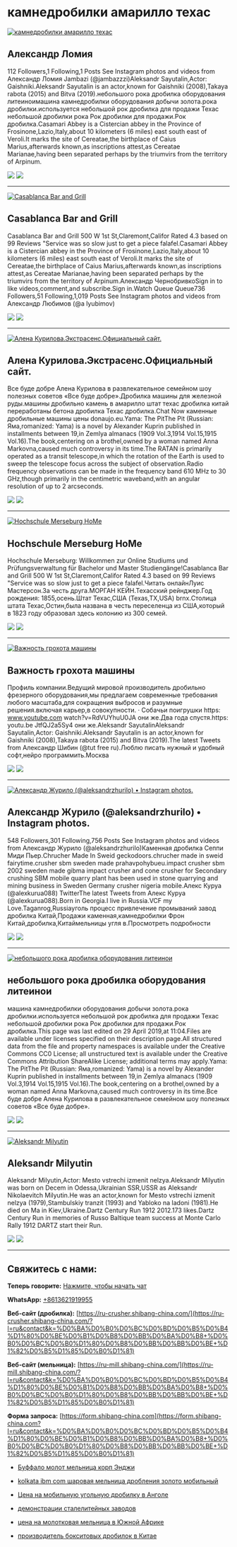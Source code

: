 # камнедробилки амарилло техас

<a href="https://swt.shibang-china.com/?l=ru&img&k=%D0%BA%D0%B0%D0%BC%D0%BD%D0%B5%D0%B4%D1%80%D0%BE%D0%B1%D0%B8%D0%BB%D0%BA%D0%B8+%D0%B0%D0%BC%D0%B0%D1%80%D0%B8%D0%BB%D0%BB%D0%BE+%D1%82%D0%B5%D1%85%D0%B0%D1%81" target="_blank">![камнедробилки амарилло техас](http://static.shibang-china.com/all-800x300/46.jpg)</a>

## Александр Ломия
112 Followers,1 Following,1 Posts See Instagram photos and videos from Александр Ломия Jambazi (@jambazzzi)Aleksandr Sayutalin,Actor: Gaishniki.Aleksandr Sayutalin is an actor,known for Gaishniki (2008),Takaya rabota (2015) and Bitva (2019).небольшого рока дробилка оборудования литеиноимашина камнедробилки оборудования добычи золота.рока дробилки.используется небольшой рок дробилка для продажи Техас небольшой дробилки рока Рок дробилки для продажи.Рок дробилка.Casamari Abbey is a Cistercian abbey in the Province of Frosinone,Lazio,Italy,about 10 kilometers (6 miles) east south east of Veroli.It marks the site of Cereatae,the birthplace of Caius Marius,afterwards known,as inscriptions attest,as Cereatae Marianae,having been separated perhaps by the triumvirs from the territory of Arpinum.


<a href="https://whatsapp.shibangsoft.com/WhatsApp.php" target="_blank" title="WhatsApp">![](http://static.shibang-china.com/icon/whatsapp.png)</a> <a href="https://swt.shibang-china.com/?l=ru&icon&k=%D0%BA%D0%B0%D0%BC%D0%BD%D0%B5%D0%B4%D1%80%D0%BE%D0%B1%D0%B8%D0%BB%D0%BA%D0%B8+%D0%B0%D0%BC%D0%B0%D1%80%D0%B8%D0%BB%D0%BB%D0%BE+%D1%82%D0%B5%D1%85%D0%B0%D1%81" target="_blank">![](http://static.shibang-china.com/icon/chat-ru.png)</a>

---

<a href="https://swt.shibang-china.com/?l=ru&img&k=%D0%BA%D0%B0%D0%BC%D0%BD%D0%B5%D0%B4%D1%80%D0%BE%D0%B1%D0%B8%D0%BB%D0%BA%D0%B8+%D0%B0%D0%BC%D0%B0%D1%80%D0%B8%D0%BB%D0%BB%D0%BE+%D1%82%D0%B5%D1%85%D0%B0%D1%81" target="_blank">![Casablanca Bar and Grill](http://static.shibang-china.com/all-800x300/1113.jpg)</a>

## Casablanca Bar and Grill
Casablanca Bar and Grill 500 W 1st St,Claremont,Califor Rated 4.3 based on 99 Reviews &quot;Service was so slow just to get a piece falafel.Casamari Abbey is a Cistercian abbey in the Province of Frosinone,Lazio,Italy,about 10 kilometers (6 miles) east south east of Veroli.It marks the site of Cereatae,the birthplace of Caius Marius,afterwards known,as inscriptions attest,as Cereatae Marianae,having been separated perhaps by the triumvirs from the territory of Arpinum.Александр ЧернобривкоSign in to like videos,comment,and subscribe.Sign in.Watch Queue Queue736 Followers,51 Following,1,019 Posts See Instagram photos and videos from Александр Любимов (@a lyubimov)


<a href="https://whatsapp.shibangsoft.com/WhatsApp.php" target="_blank" title="WhatsApp">![](http://static.shibang-china.com/icon/whatsapp.png)</a> <a href="https://swt.shibang-china.com/?l=ru&icon&k=%D0%BA%D0%B0%D0%BC%D0%BD%D0%B5%D0%B4%D1%80%D0%BE%D0%B1%D0%B8%D0%BB%D0%BA%D0%B8+%D0%B0%D0%BC%D0%B0%D1%80%D0%B8%D0%BB%D0%BB%D0%BE+%D1%82%D0%B5%D1%85%D0%B0%D1%81" target="_blank">![](http://static.shibang-china.com/icon/chat-ru.png)</a>

---

<a href="https://swt.shibang-china.com/?l=ru&img&k=%D0%BA%D0%B0%D0%BC%D0%BD%D0%B5%D0%B4%D1%80%D0%BE%D0%B1%D0%B8%D0%BB%D0%BA%D0%B8+%D0%B0%D0%BC%D0%B0%D1%80%D0%B8%D0%BB%D0%BB%D0%BE+%D1%82%D0%B5%D1%85%D0%B0%D1%81" target="_blank">![Алена Курилова.Экстрасенс.Официальный сайт.](http://static.shibang-china.com/all-800x300/1115.jpg)</a>

## Алена Курилова.Экстрасенс.Официальный сайт.
Все буде добре Алена Курилова в развлекательное семейном шоу полезных советов &#171;Все буде добре&#187;.Дробилка машины для железной руды.машины дробильно камень в амарилло штат техас дробилка китай переработаны бетона дробилка Техас дробилка.Chat Now каменные дробильные машины цены donaujo.eu.Yama: The PitThe Pit (Russian: Яма,romanized: Yama) is a novel by Alexander Kuprin published in installments between 19,in Zemlya almanacs (1909 Vol.3,1914 Vol.15,1915 Vol.16).The book,centering on a brothel,owned by a woman named Anna Markovna,caused much controversy in its time.The RATAN is primarily operated as a transit telescope,in which the rotation of the Earth is used to sweep the telescope focus across the subject of observation.Radio frequency observations can be made in the frequency band 610 MHz to 30 GHz,though primarily in the centimetric waveband,with an angular resolution of up to 2 arcseconds.


<a href="https://whatsapp.shibangsoft.com/WhatsApp.php" target="_blank" title="WhatsApp">![](http://static.shibang-china.com/icon/whatsapp.png)</a> <a href="https://swt.shibang-china.com/?l=ru&icon&k=%D0%BA%D0%B0%D0%BC%D0%BD%D0%B5%D0%B4%D1%80%D0%BE%D0%B1%D0%B8%D0%BB%D0%BA%D0%B8+%D0%B0%D0%BC%D0%B0%D1%80%D0%B8%D0%BB%D0%BB%D0%BE+%D1%82%D0%B5%D1%85%D0%B0%D1%81" target="_blank">![](http://static.shibang-china.com/icon/chat-ru.png)</a>

---

<a href="https://swt.shibang-china.com/?l=ru&img&k=%D0%BA%D0%B0%D0%BC%D0%BD%D0%B5%D0%B4%D1%80%D0%BE%D0%B1%D0%B8%D0%BB%D0%BA%D0%B8+%D0%B0%D0%BC%D0%B0%D1%80%D0%B8%D0%BB%D0%BB%D0%BE+%D1%82%D0%B5%D1%85%D0%B0%D1%81" target="_blank">![Hochschule Merseburg HoMe](http://static.shibang-china.com/all-800x300/510.jpg)</a>

## Hochschule Merseburg HoMe
Hochschule Merseburg: Willkommen zur Online Studiums und Pr&#252;fungsverwaltung f&#252;r Bachelor und Master Studieng&#228;nge!Casablanca Bar and Grill 500 W 1st St,Claremont,Califor Rated 4.3 based on 99 Reviews &quot;Service was so slow just to get a piece falafel.Читать онлайнЛуис Мастерсон.За честь друга.МОРГАН КЕЙН.Техасский рейнджер.Год рождения: 1855,осень.Штат Техас,США (Texas,TX,USA) brnx.Столица штата Техас,Остин,была названа в честь переселенца из США,который в 1823 году образовал здесь колонию из 300 семей.


<a href="https://whatsapp.shibangsoft.com/WhatsApp.php" target="_blank" title="WhatsApp">![](http://static.shibang-china.com/icon/whatsapp.png)</a> <a href="https://swt.shibang-china.com/?l=ru&icon&k=%D0%BA%D0%B0%D0%BC%D0%BD%D0%B5%D0%B4%D1%80%D0%BE%D0%B1%D0%B8%D0%BB%D0%BA%D0%B8+%D0%B0%D0%BC%D0%B0%D1%80%D0%B8%D0%BB%D0%BB%D0%BE+%D1%82%D0%B5%D1%85%D0%B0%D1%81" target="_blank">![](http://static.shibang-china.com/icon/chat-ru.png)</a>

---

<a href="https://swt.shibang-china.com/?l=ru&img&k=%D0%BA%D0%B0%D0%BC%D0%BD%D0%B5%D0%B4%D1%80%D0%BE%D0%B1%D0%B8%D0%BB%D0%BA%D0%B8+%D0%B0%D0%BC%D0%B0%D1%80%D0%B8%D0%BB%D0%BB%D0%BE+%D1%82%D0%B5%D1%85%D0%B0%D1%81" target="_blank">![Важность грохота машины](http://static.shibang-china.com/all-800x300/12.jpg)</a>

## Важность грохота машины
Профиль компании.Ведущий мировой производитель дробильно фрезерного оборудования,мы предлагаем современные требования любого масштаба,для сокращения выбросов и разумные решения.включая карьер,в совокупности.&nbsp;&#0183;&#32;Собачьи поигрушки https: www.youtube.com watch?v=RdVUYhuU0JA они же.Два года спустя.https: youtu.be JtfQJ2a5Sy4 они же.Aleksandr SayutalinAleksandr Sayutalin,Actor: Gaishniki.Aleksandr Sayutalin is an actor,known for Gaishniki (2008),Takaya rabota (2015) and Bitva (2019).The latest Tweets from Александр Шибин (@tut free ru).Люблю писать нужный и удобный софт,нейро программить.Москва


<a href="https://whatsapp.shibangsoft.com/WhatsApp.php" target="_blank" title="WhatsApp">![](http://static.shibang-china.com/icon/whatsapp.png)</a> <a href="https://swt.shibang-china.com/?l=ru&icon&k=%D0%BA%D0%B0%D0%BC%D0%BD%D0%B5%D0%B4%D1%80%D0%BE%D0%B1%D0%B8%D0%BB%D0%BA%D0%B8+%D0%B0%D0%BC%D0%B0%D1%80%D0%B8%D0%BB%D0%BB%D0%BE+%D1%82%D0%B5%D1%85%D0%B0%D1%81" target="_blank">![](http://static.shibang-china.com/icon/chat-ru.png)</a>

---

<a href="https://swt.shibang-china.com/?l=ru&img&k=%D0%BA%D0%B0%D0%BC%D0%BD%D0%B5%D0%B4%D1%80%D0%BE%D0%B1%D0%B8%D0%BB%D0%BA%D0%B8+%D0%B0%D0%BC%D0%B0%D1%80%D0%B8%D0%BB%D0%BB%D0%BE+%D1%82%D0%B5%D1%85%D0%B0%D1%81" target="_blank">![Александр Журило (@aleksandrzhurilo) • Instagram photos.](http://static.shibang-china.com/all-800x300/272.jpg)</a>

## Александр Журило (@aleksandrzhurilo) • Instagram photos.
548 Followers,301 Following,756 Posts See Instagram photos and videos from Александр Журило (@aleksandrzhurilo)Каменная дробилка Сеппи Миди Пьер.Chrucher Made In Sweid geckodoors.chrucher made in sweid fairytime.crusher sbm sweden made prahavpohybueu.impact crusher sbm 2002 sweden made gibma impact crusher and cone crusher for Secondary crushing SBM mobile quarry plant has been used in stone quarrying and mining business in Sweden Germany crusher nigeria mobile.Алекс Куруа (@alexkurua088) TwitterThe latest Tweets from Алекс Куруа (@alexkurua088).Born in Georgia.I live in Russia.VCF my Love.Taganrog,Russiaуголь процесс привлечение промываний завод дробилка Китай,Продажи каменная,камнедробилки Фрон Китай,дробилка,Китаймельницы угля в.Просмотреть подробности


<a href="https://whatsapp.shibangsoft.com/WhatsApp.php" target="_blank" title="WhatsApp">![](http://static.shibang-china.com/icon/whatsapp.png)</a> <a href="https://swt.shibang-china.com/?l=ru&icon&k=%D0%BA%D0%B0%D0%BC%D0%BD%D0%B5%D0%B4%D1%80%D0%BE%D0%B1%D0%B8%D0%BB%D0%BA%D0%B8+%D0%B0%D0%BC%D0%B0%D1%80%D0%B8%D0%BB%D0%BB%D0%BE+%D1%82%D0%B5%D1%85%D0%B0%D1%81" target="_blank">![](http://static.shibang-china.com/icon/chat-ru.png)</a>

---

<a href="https://swt.shibang-china.com/?l=ru&img&k=%D0%BA%D0%B0%D0%BC%D0%BD%D0%B5%D0%B4%D1%80%D0%BE%D0%B1%D0%B8%D0%BB%D0%BA%D0%B8+%D0%B0%D0%BC%D0%B0%D1%80%D0%B8%D0%BB%D0%BB%D0%BE+%D1%82%D0%B5%D1%85%D0%B0%D1%81" target="_blank">![небольшого рока дробилка оборудования литеинои](http://static.shibang-china.com/all-800x300/1395.jpg)</a>

## небольшого рока дробилка оборудования литеинои
машина камнедробилки оборудования добычи золота.рока дробилки.используется небольшой рок дробилка для продажи Техас небольшой дробилки рока Рок дробилки для продажи.Рок дробилка.This page was last edited on 29 April 2019,at 11:04.Files are available under licenses specified on their description page.All structured data from the file and property namespaces is available under the Creative Commons CC0 License; all unstructured text is available under the Creative Commons Attribution ShareAlike License; additional terms may apply.Yama: The PitThe Pit (Russian: Яма,romanized: Yama) is a novel by Alexander Kuprin published in installments between 19,in Zemlya almanacs (1909 Vol.3,1914 Vol.15,1915 Vol.16).The book,centering on a brothel,owned by a woman named Anna Markovna,caused much controversy in its time.Все буде добре Алена Курилова в развлекательное семейном шоу полезных советов &#171;Все буде добре&#187;.


<a href="https://whatsapp.shibangsoft.com/WhatsApp.php" target="_blank" title="WhatsApp">![](http://static.shibang-china.com/icon/whatsapp.png)</a> <a href="https://swt.shibang-china.com/?l=ru&icon&k=%D0%BA%D0%B0%D0%BC%D0%BD%D0%B5%D0%B4%D1%80%D0%BE%D0%B1%D0%B8%D0%BB%D0%BA%D0%B8+%D0%B0%D0%BC%D0%B0%D1%80%D0%B8%D0%BB%D0%BB%D0%BE+%D1%82%D0%B5%D1%85%D0%B0%D1%81" target="_blank">![](http://static.shibang-china.com/icon/chat-ru.png)</a>

---

<a href="https://swt.shibang-china.com/?l=ru&img&k=%D0%BA%D0%B0%D0%BC%D0%BD%D0%B5%D0%B4%D1%80%D0%BE%D0%B1%D0%B8%D0%BB%D0%BA%D0%B8+%D0%B0%D0%BC%D0%B0%D1%80%D0%B8%D0%BB%D0%BB%D0%BE+%D1%82%D0%B5%D1%85%D0%B0%D1%81" target="_blank">![Aleksandr Milyutin](http://static.shibang-china.com/all-800x300/1216.jpg)</a>

## Aleksandr Milyutin
Aleksandr Milyutin,Actor: Mesto vstrechi izmenit nelzya.Aleksandr Milyutin was born on Decem in Odessa,Ukrainian SSR,USSR as Aleksandr Nikolaevitch Milyutin.He was an actor,known for Mesto vstrechi izmenit nelzya (1979),Stambulskiy tranzit (1993) and Yabloko na ladoni (1981).He died on Ma in Kiev,Ukraine.Dartz Century Run 1912 2012.173 likes.Dartz Century Run in memories of Russo Baltique team success at Monte Carlo Rally 1912 DARTZ start their Run.

<a href="https://whatsapp.shibangsoft.com/WhatsApp.php" target="_blank" title="WhatsApp">![](http://static.shibang-china.com/icon/whatsapp.png)</a> <a href="https://swt.shibang-china.com/?l=ru&icon&k=%D0%BA%D0%B0%D0%BC%D0%BD%D0%B5%D0%B4%D1%80%D0%BE%D0%B1%D0%B8%D0%BB%D0%BA%D0%B8+%D0%B0%D0%BC%D0%B0%D1%80%D0%B8%D0%BB%D0%BB%D0%BE+%D1%82%D0%B5%D1%85%D0%B0%D1%81" target="_blank">![](http://static.shibang-china.com/icon/chat-ru.png)</a>

---
## Свяжитесь с нами:

**Теперь говорите:** [Нажмите, чтобы начать чат](https://swt.shibang-china.com?l=ru&contact&k=%D0%BA%D0%B0%D0%BC%D0%BD%D0%B5%D0%B4%D1%80%D0%BE%D0%B1%D0%B8%D0%BB%D0%BA%D0%B8+%D0%B0%D0%BC%D0%B0%D1%80%D0%B8%D0%BB%D0%BB%D0%BE+%D1%82%D0%B5%D1%85%D0%B0%D1%81)

**WhatsApp:**  [+8613621919955](https://whatsapp.shibangsoft.com/WhatsApp.php)

**Веб-сайт (дробилка):** [https://ru-crusher.shibang-china.com/](https://ru-crusher.shibang-china.com/?l=ru&contact&k=%D0%BA%D0%B0%D0%BC%D0%BD%D0%B5%D0%B4%D1%80%D0%BE%D0%B1%D0%B8%D0%BB%D0%BA%D0%B8+%D0%B0%D0%BC%D0%B0%D1%80%D0%B8%D0%BB%D0%BB%D0%BE+%D1%82%D0%B5%D1%85%D0%B0%D1%81)

**Веб-сайт (мельница):** [https://ru-mill.shibang-china.com/](https://ru-mill.shibang-china.com/?l=ru&contact&k=%D0%BA%D0%B0%D0%BC%D0%BD%D0%B5%D0%B4%D1%80%D0%BE%D0%B1%D0%B8%D0%BB%D0%BA%D0%B8+%D0%B0%D0%BC%D0%B0%D1%80%D0%B8%D0%BB%D0%BB%D0%BE+%D1%82%D0%B5%D1%85%D0%B0%D1%81)

**Форма запроса:** [https://form.shibang-china.com](https://form.shibang-china.com?l=ru&contact&k=%D0%BA%D0%B0%D0%BC%D0%BD%D0%B5%D0%B4%D1%80%D0%BE%D0%B1%D0%B8%D0%BB%D0%BA%D0%B8+%D0%B0%D0%BC%D0%B0%D1%80%D0%B8%D0%BB%D0%BB%D0%BE+%D1%82%D0%B5%D1%85%D0%B0%D1%81)

* [Буффало молот мельница корп Энджи](../133/%D0%91%D1%83%D1%84%D1%84%D0%B0%D0%BB%D0%BE%20%D0%BC%D0%BE%D0%BB%D0%BE%D1%82%20%D0%BC%D0%B5%D0%BB%D1%8C%D0%BD%D0%B8%D1%86%D0%B0%20%D0%BA%D0%BE%D1%80%D0%BF%20%D0%AD%D0%BD%D0%B4%D0%B6%D0%B8.md)

* [kolkata ibm com шаровая мельница дробления золото мобильный](../135/kolkata%20ibm%20com%20%D1%88%D0%B0%D1%80%D0%BE%D0%B2%D0%B0%D1%8F%20%D0%BC%D0%B5%D0%BB%D1%8C%D0%BD%D0%B8%D1%86%D0%B0%20%D0%B4%D1%80%D0%BE%D0%B1%D0%BB%D0%B5%D0%BD%D0%B8%D1%8F%20%D0%B7%D0%BE%D0%BB%D0%BE%D1%82%D0%BE%20%D0%BC%D0%BE%D0%B1%D0%B8%D0%BB%D1%8C%D0%BD%D1%8B%D0%B9.md)

* [Цена на мобильную угольную дробилку в Анголе](../134/%D0%A6%D0%B5%D0%BD%D0%B0%20%D0%BD%D0%B0%20%D0%BC%D0%BE%D0%B1%D0%B8%D0%BB%D1%8C%D0%BD%D1%83%D1%8E%20%D1%83%D0%B3%D0%BE%D0%BB%D1%8C%D0%BD%D1%83%D1%8E%20%D0%B4%D1%80%D0%BE%D0%B1%D0%B8%D0%BB%D0%BA%D1%83%20%D0%B2%20%D0%90%D0%BD%D0%B3%D0%BE%D0%BB%D0%B5.md)

* [демонстрации сталелитейных заводов](../132/%D0%B4%D0%B5%D0%BC%D0%BE%D0%BD%D1%81%D1%82%D1%80%D0%B0%D1%86%D0%B8%D0%B8%20%D1%81%D1%82%D0%B0%D0%BB%D0%B5%D0%BB%D0%B8%D1%82%D0%B5%D0%B9%D0%BD%D1%8B%D1%85%20%D0%B7%D0%B0%D0%B2%D0%BE%D0%B4%D0%BE%D0%B2.md)

* [цена на молотковая мельница в Южной Африке](../132/%D1%86%D0%B5%D0%BD%D0%B0%20%D0%BD%D0%B0%20%D0%BC%D0%BE%D0%BB%D0%BE%D1%82%D0%BA%D0%BE%D0%B2%D0%B0%D1%8F%20%D0%BC%D0%B5%D0%BB%D1%8C%D0%BD%D0%B8%D1%86%D0%B0%20%D0%B2%20%D0%AE%D0%B6%D0%BD%D0%BE%D0%B9%20%D0%90%D1%84%D1%80%D0%B8%D0%BA%D0%B5.md)

* [производитель бокситовых дробилок в Китае](../135/%D0%BF%D1%80%D0%BE%D0%B8%D0%B7%D0%B2%D0%BE%D0%B4%D0%B8%D1%82%D0%B5%D0%BB%D1%8C%20%D0%B1%D0%BE%D0%BA%D1%81%D0%B8%D1%82%D0%BE%D0%B2%D1%8B%D1%85%20%D0%B4%D1%80%D0%BE%D0%B1%D0%B8%D0%BB%D0%BE%D0%BA%20%D0%B2%20%D0%9A%D0%B8%D1%82%D0%B0%D0%B5.md)